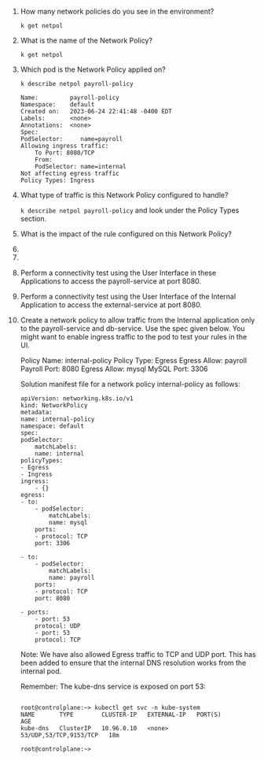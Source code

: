 1. How many network policies do you see in the environment?

    `k get netpol`

2. What is the name of the Network Policy?

    `k get netpol`

3. Which pod is the Network Policy applied on?

    ``` 
    k describe netpol payroll-policy

    Name:         payroll-policy
    Namespace:    default
    Created on:   2023-06-24 22:41:48 -0400 EDT
    Labels:       <none>
    Annotations:  <none>
    Spec:
    PodSelector:     name=payroll
    Allowing ingress traffic:
        To Port: 8080/TCP
        From:
        PodSelector: name=internal
    Not affecting egress traffic
    Policy Types: Ingress
    ```


4. What type of traffic is this Network Policy configured to handle?

    `k describe netpol payroll-policy` and look under the Policy Types section.

5. What is the impact of the rule configured on this Network Policy?

    

6.

    

7.

    

8. Perform a connectivity test using the User Interface in these Applications to access the payroll-service at port 8080.



    

9. Perform a connectivity test using the User Interface of the Internal Application to access the external-service at port 8080.

    

10. Create a network policy to allow traffic from the Internal application only to the payroll-service and db-service. Use the spec given below. You might want to enable ingress traffic to the pod to test your rules in the UI.

    Policy Name: internal-policy
    Policy Type: Egress
    Egress Allow: payroll
    Payroll Port: 8080
    Egress Allow: mysql
    MySQL Port: 3306

    Solution manifest file for a network policy internal-policy as follows:
    ```
    apiVersion: networking.k8s.io/v1
    kind: NetworkPolicy
    metadata:
    name: internal-policy
    namespace: default
    spec:
    podSelector:
        matchLabels:
        name: internal
    policyTypes:
    - Egress
    - Ingress
    ingress:
        - {}
    egress:
    - to:
        - podSelector:
            matchLabels:
            name: mysql
        ports:
        - protocol: TCP
        port: 3306

    - to:
        - podSelector:
            matchLabels:
            name: payroll
        ports:
        - protocol: TCP
        port: 8080

    - ports:
        - port: 53
        protocol: UDP
        - port: 53
        protocol: TCP
    ```


    Note: We have also allowed Egress traffic to TCP and UDP port. This has been added to ensure that the internal DNS resolution works from the internal pod.



    Remember: The kube-dns service is exposed on port 53:
    ```

    root@controlplane:~> kubectl get svc -n kube-system 
    NAME       TYPE        CLUSTER-IP   EXTERNAL-IP   PORT(S)                  AGE
    kube-dns   ClusterIP   10.96.0.10   <none>        53/UDP,53/TCP,9153/TCP   18m

    root@controlplane:~>
    ```
